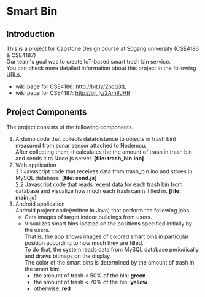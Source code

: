# Smart Bin
## Introduction
This is a project for Capstone Design course at Sogang university (CSE4186 & CSE4187) <br>
Our team's goal was to create IoT-based smart trash bin service. <br>
You can check more detailed information about this project in the following URLs.
- wiki page for CSE4186: http://bit.ly/2pcq3tL
- wiki page for CSE4187: http://bit.ly/2Am8JHR

## Project Components
The project consists of the following components.
1. Arduino code that collects data(distance to objects in trash bin) measured from sonar sensor attached to Nodemcu.<br>
   After collecting them, it calculates the the amount of trash in trash bin and sends it to Node.js server. 
   <b>[file: trash_bin.ino]</b>
2. Web application<br>
   2.1 Javascript code that receives data from trash_bin.ino and stores in MySQL database. 
   <b>[file: send.js]</b> <br>
   2.2 Javascript code that reads recent data for each trash bin from database and visualize how much each trash can is filled in. 
   <b>[file: main.js]</b>
3. Android application<br>
   Android project code(written in Java) that perform the following jobs.
   - Gets images of target indoor buildings from users.
   - Visualizes smart bins located on the positions specified initially by the users. <br>
     That is, the app shows images of colored smart bins in particular position according to how much they are filled. <br>
     To do that, the system reads data from MySQL database periodically and draws bitmaps on the display. <br>
     The color of the smart bins is determined by the amount of trash in the smart bin:
       - the amount of trash < 50% of the bin: <b>green</b>
       - the amount of trash < 70% of the bin: <b>yellow</b>
       - otherwise: <b>red</b>
